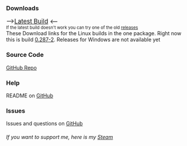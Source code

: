 <html lang="en"><head></head><body><link rel="icon" type="image/png" href="https://raw.githubusercontent.com/Arturium-Browser/arturium-browser/arturium-browser/arturium-browser/arturium.png"/>
<h3>Downloads</h3>
<div style="font-size:larger">--&gt;<a href="https://github.com/Arturium-Browser/arturium-browser/releases/tag/v0.287.2">Latest Build</a> &lt;--</div>
<div style="font-size:smaller">If the latest build doesn't work you can try one of the old <a href="https://github.com/Arturium-Browser/arturium-browser/releases">releases</a></div>

<div>These Download links for the Linux builds in the one package. Right now this is build <a href="https://github.com/Arturium-Browser/arturium-browser/releases/tag/v0.287-2">0.287-2</a>. Releases for Windows are not available yet</div>

<h3>Source Code</h3>
<div><a href="https://github.com/Arturium-Browser/arturium-browser">GitHub Repo</a></div>

<h3>Help</h3>
<div>README on <a href="https://github.com/Arturium-Browser/arturium-browser/blob/arturium-browser/README.md">GitHub</a></div>

<h3>Issues</h3>
<div>Issues and questions on <a href="https://github.com/Arturium-Browser/arturium-browser/issues">GitHub</a></div>

<div><h6>If you want to support me, here is my <a href="https://steamcommunity.com/id/arturmes">Steam</a></h6></div>

</body></html>
